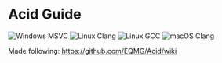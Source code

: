 # Acid Guide

![Windows MSVC](https://github.com/EQMG/Acid-Guide/workflows/windows_msvc/badge.svg)
![Linux Clang](https://github.com/EQMG/Acid-Guide/workflows/linux_clang/badge.svg)
![Linux GCC](https://github.com/EQMG/Acid-Guide/workflows/linux_gcc/badge.svg)
![macOS Clang](https://github.com/EQMG/Acid-Guide/workflows/macos_clang/badge.svg)


Made following: https://github.com/EQMG/Acid/wiki

